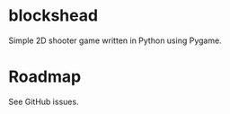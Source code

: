 # blockshead

Simple 2D shooter game written in Python using Pygame.

# Roadmap

See GitHub issues.
